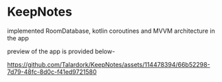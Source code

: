 # KeepNotes
implemented RoomDatabase, kotlin coroutines and MVVM architecture in the app


preview of the app is provided below-

https://github.com/Talardork/KeepNotes/assets/114478394/66b52298-7d79-48fc-8d0c-f41ed9721580

